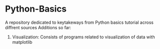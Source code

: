 # Python-Basics
A repository dedicated to keytakeways from Python basics tutorial across diffrent sources
Additions so far:
1. Visualization: Consists of programs related to visualization of data with matplotlib
